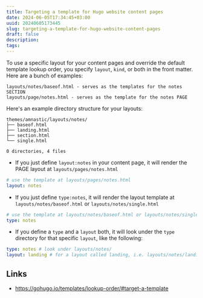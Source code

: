 ```yaml
---
title: Targeting a template for Hugo website content pages
date: 2024-06-05T17:34:45+03:00
uuid: 20240605173445
slug: targeting-a-template-for-hugo-website-content-pages
draft: false
description: 
tags: 
---
```


To use a specific layout for your content pages and override the default template lookup order, you specify `layout`, `kind`, or both in the front matter. Here are a bunch of examples:

```
layouts/notes/baseof.html - serves as the templates for the notes SECTION
layouts/page/notes.html - serves as the template for the notes PAGE
```

Here's an example directory structure for your layouts:

```
themes/amnastic/layouts/notes/     
├── baseof.html                  
├── landing.html                
├── section.html               
└── single.html                  
                                                               
0 directories, 4 files 
```

    
- If you just define `layout:notes` in your content page, it will render the PAGE layout at `layouts/pages/notes.html`

```yaml
# use the template at layouts/pages/notes.html
layout: notes 
```

- If you just define `type:notes`, it will render the layout template at `layouts/notes/baseof.html` or `layouts/notes/single.html`

```yaml
# use the template at layouts/notes/baseof.html or layouts/notes/single.html
type: notes 
```

- If you define a `type` and a `layout` both, it will look under the `type` directory for that specific `layout`, like the following:

```yaml
type: notes # look under layouts/notes/
layout: landing # for a layout called landing, i.e. layouts/notes/landing.html
```

Links
---

- https://gohugo.io/templates/lookup-order/#target-a-template